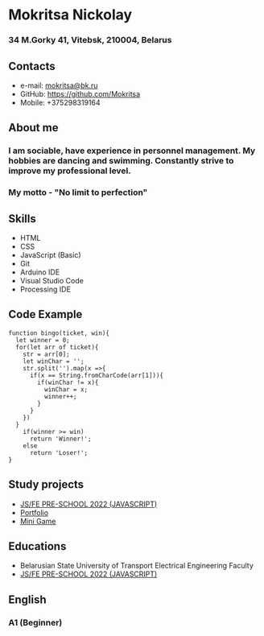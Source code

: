 # Mokritsa Nickolay

### 34 M.Gorky 41, Vitebsk, 210004, Belarus

## Contacts

* e-mail: mokritsa@bk.ru
* GitHub: https://github.com/Mokritsa
* Mobile: +375298319164

## About me
### I am sociable, have experience in personnel management. My hobbies are dancing and swimming. Сonstantly strive to improve my professional level. 

### My motto - "No limit to perfection"

## Skills

* HTML
* CSS
* JavaScript (Basic)
* Git
* Arduino IDE
* Visual Studio Code
* Processing IDE

## Code Example
```
function bingo(ticket, win){
  let winner = 0;
  for(let arr of ticket){
    str = arr[0];
    let winChar = '';
    str.split('').map(x =>{
      if(x == String.fromCharCode(arr[1])){
        if(winChar != x){
          winChar = x;
          winner++;
        }
      }
    })
  }
    if(winner >= win)
      return 'Winner!';
    else
      return 'Loser!';  
}
```

## Study projects

* [JS/FE PRE-SCHOOL 2022 (JAVASCRIPT)](https://app.rs.school/certificate/dhy0ywhc "Certificate")
* [Portfolio](https://mokritsa.github.io/portfolio/ "Photographer's portfolio")
* [Mini Game](https://mokritsa.github.io/snake-game/ "Snake")

## Educations

* Belarusian State University of Transport Electrical Engineering Faculty
* [JS/FE PRE-SCHOOL 2022 (JAVASCRIPT)](https://app.rs.school/certificate/dhy0ywhc "Certificate")

## English
### A1 (Beginner)
